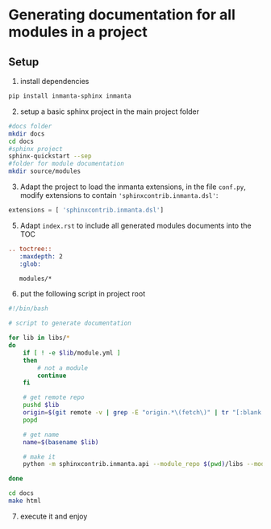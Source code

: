 # Generating documentation for all modules in a project

## Setup

1. install dependencies

```bash
pip install inmanta-sphinx inmanta
```

2. setup a basic sphinx project in the main project folder

```bash
#docs folder
mkdir docs
cd docs
#sphinx project
sphinx-quickstart --sep
#folder for module documentation
mkdir source/modules
```

3. Adapt the project to load the inmanta extensions, in the file `conf.py`, modify extensions to contain `'sphinxcontrib.inmanta.dsl'`:

```python
extensions = [ 'sphinxcontrib.inmanta.dsl']
```

5. Adapt `index.rst` to include all generated modules documents into the TOC

```reStructuredText
.. toctree::
   :maxdepth: 2
   :glob:

   modules/*
```

6. put the following script in project root

```bash
#!/bin/bash

# script to generate documentation

for lib in libs/*
do
    if [ ! -e $lib/module.yml ]
    then
        # not a module
        continue
    fi

    # get remote repo
    pushd $lib
    origin=$(git remote -v | grep -E "origin.*\(fetch\)" | tr "[:blank:]" " "  | cut -d " " -f 2)
    popd

    # get name
    name=$(basename $lib)

    # make it
    python -m sphinxcontrib.inmanta.api --module_repo $(pwd)/libs --module $name --source-repo $origin --file docs/source/modules/$name.rst

done

cd docs
make html
```

7. execute it and enjoy
